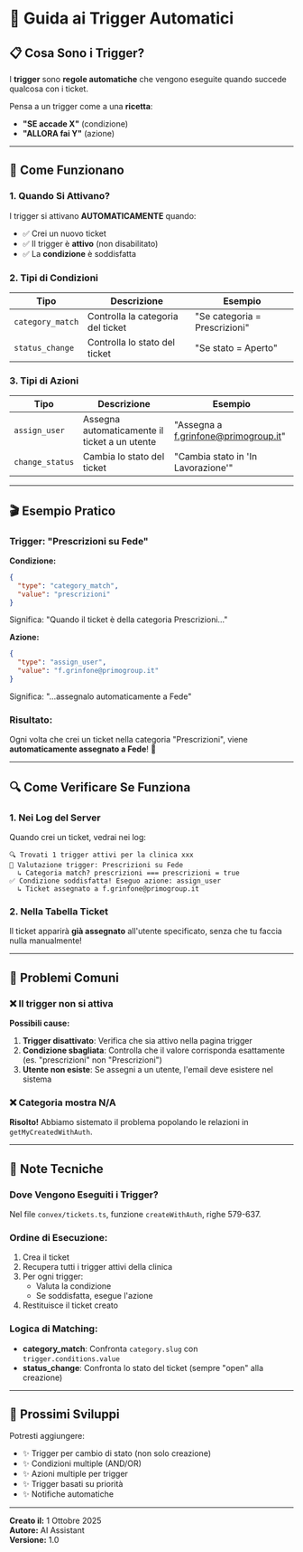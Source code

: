 # 🎯 Guida ai Trigger Automatici

## 📋 Cosa Sono i Trigger?

I **trigger** sono **regole automatiche** che vengono eseguite quando succede qualcosa con i ticket. 

Pensa a un trigger come a una **ricetta**: 
- **"SE accade X"** (condizione) 
- **"ALLORA fai Y"** (azione)

---

## 🔧 Come Funzionano

### 1. **Quando Si Attivano?**
I trigger si attivano **AUTOMATICAMENTE** quando:
- ✅ Crei un nuovo ticket
- ✅ Il trigger è **attivo** (non disabilitato)
- ✅ La **condizione** è soddisfatta

### 2. **Tipi di Condizioni**

| Tipo | Descrizione | Esempio |
|------|-------------|---------|
| `category_match` | Controlla la categoria del ticket | "Se categoria = Prescrizioni" |
| `status_change` | Controlla lo stato del ticket | "Se stato = Aperto" |

### 3. **Tipi di Azioni**

| Tipo | Descrizione | Esempio |
|------|-------------|---------|
| `assign_user` | Assegna automaticamente il ticket a un utente | "Assegna a f.grinfone@primogroup.it" |
| `change_status` | Cambia lo stato del ticket | "Cambia stato in 'In Lavorazione'" |

---

## 🎬 Esempio Pratico

### Trigger: "Prescrizioni su Fede"

**Condizione:**
```json
{
  "type": "category_match",
  "value": "prescrizioni"
}
```
Significa: "Quando il ticket è della categoria Prescrizioni..."

**Azione:**
```json
{
  "type": "assign_user",
  "value": "f.grinfone@primogroup.it"
}
```
Significa: "...assegnalo automaticamente a Fede"

### Risultato:
Ogni volta che crei un ticket nella categoria "Prescrizioni", viene **automaticamente assegnato a Fede**! 🎉

---

## 🔍 Come Verificare Se Funziona

### 1. **Nei Log del Server**
Quando crei un ticket, vedrai nei log:
```
🔍 Trovati 1 trigger attivi per la clinica xxx
🎯 Valutazione trigger: Prescrizioni su Fede
  ↳ Categoria match? prescrizioni === prescrizioni = true
✅ Condizione soddisfatta! Eseguo azione: assign_user
  ↳ Ticket assegnato a f.grinfone@primogroup.it
```

### 2. **Nella Tabella Ticket**
Il ticket apparirà **già assegnato** all'utente specificato, senza che tu faccia nulla manualmente!

---

## 🐛 Problemi Comuni

### ❌ Il trigger non si attiva

**Possibili cause:**
1. **Trigger disattivato**: Verifica che sia attivo nella pagina trigger
2. **Condizione sbagliata**: Controlla che il valore corrisponda esattamente (es. "prescrizioni" non "Prescrizioni")
3. **Utente non esiste**: Se assegni a un utente, l'email deve esistere nel sistema

### ❌ Categoria mostra N/A

**Risolto!** Abbiamo sistemato il problema popolando le relazioni in `getMyCreatedWithAuth`.

---

## 📝 Note Tecniche

### Dove Vengono Eseguiti i Trigger?
Nel file `convex/tickets.ts`, funzione `createWithAuth`, righe 579-637.

### Ordine di Esecuzione:
1. Crea il ticket
2. Recupera tutti i trigger attivi della clinica
3. Per ogni trigger:
   - Valuta la condizione
   - Se soddisfatta, esegue l'azione
4. Restituisce il ticket creato

### Logica di Matching:
- **category_match**: Confronta `category.slug` con `trigger.conditions.value`
- **status_change**: Confronta lo stato del ticket (sempre "open" alla creazione)

---

## 🚀 Prossimi Sviluppi

Potresti aggiungere:
- ✨ Trigger per cambio di stato (non solo creazione)
- ✨ Condizioni multiple (AND/OR)
- ✨ Azioni multiple per trigger
- ✨ Trigger basati su priorità
- ✨ Notifiche automatiche

---

**Creato il:** 1 Ottobre 2025  
**Autore:** AI Assistant  
**Versione:** 1.0



